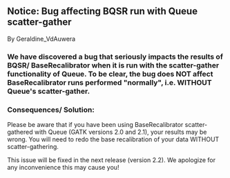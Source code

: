 ## Notice: Bug affecting BQSR run with Queue scatter-gather

By Geraldine_VdAuwera

<h3>We have discovered a bug that seriously impacts the results of BQSR/ BaseRecalibrator when it is run with the scatter-gather functionality of Queue. To be clear, the bug does NOT affect BaseRecalibrator runs performed "normally", i.e. WITHOUT Queue's scatter-gather.</h3>

<h3>Consequences/ Solution:</h3>

<p>Please be aware that if you have been using BaseRecalibrator scatter-gathered with Queue (GATK versions 2.0 and 2.1), your results may be wrong. You will need to redo the base recalibration of your data WITHOUT scatter-gathering.</p>

<p>This issue will be fixed in the next release (version 2.2). We apologize for any inconvenience this may cause you!</p>
